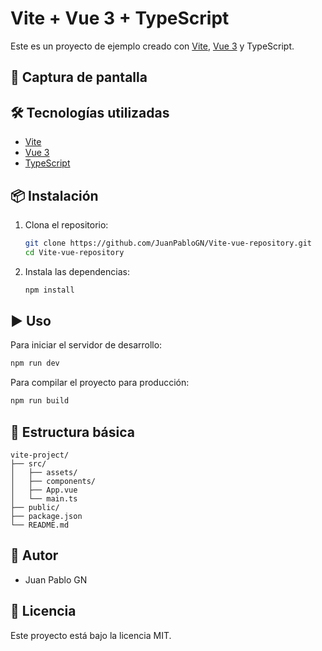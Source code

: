 # Vite + Vue 3 + TypeScript

Este es un proyecto de ejemplo creado con [Vite](https://vitejs.dev/), [Vue 3](https://vuejs.org/) y TypeScript.

## 🚀 Captura de pantalla

<!-- Puedes agregar aquí una imagen del proyecto si lo deseas.
Ejemplo:
![Vista previa](./screenshot.png)
-->

## 🛠️ Tecnologías utilizadas

- [Vite](https://vitejs.dev/)
- [Vue 3](https://vuejs.org/)
- [TypeScript](https://www.typescriptlang.org/)

## 📦 Instalación

1. Clona el repositorio:
   ```bash
   git clone https://github.com/JuanPabloGN/Vite-vue-repository.git
   cd Vite-vue-repository
   ```
2. Instala las dependencias:
   ```bash
   npm install
   ```

## ▶️ Uso

Para iniciar el servidor de desarrollo:
```bash
npm run dev
```

Para compilar el proyecto para producción:
```bash
npm run build
```

## 📁 Estructura básica

```
vite-project/
├── src/
│   ├── assets/
│   ├── components/
│   ├── App.vue
│   └── main.ts
├── public/
├── package.json
└── README.md
```

## 👤 Autor

- Juan Pablo GN

## 📝 Licencia

Este proyecto está bajo la licencia MIT.
